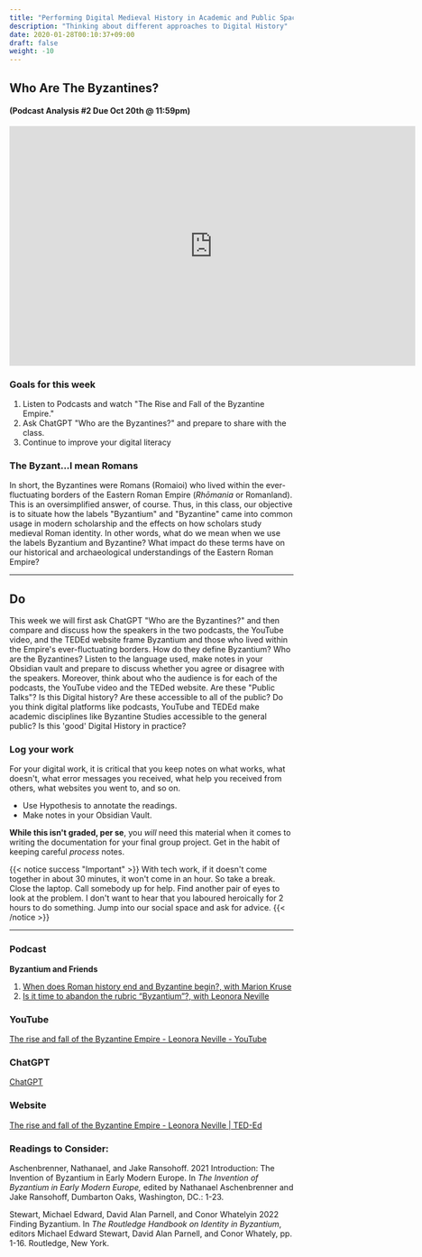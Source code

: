 ```yaml
---
title: "Performing Digital Medieval History in Academic and Public Spaces."
description: "Thinking about different approaches to Digital History"
date: 2020-01-28T00:10:37+09:00
draft: false
weight: -10
---
```


## Who Are The Byzantines?

#### (Podcast Analysis #2 Due Oct 20th @ 11:59pm)

<iframe width="720" height="425" src="https://www.youtube.com/embed/Okph9wt8I0A?si=e59YqVnddPz8Q2P1" title="YouTube video player" frameborder="0" allow="accelerometer; autoplay; clipboard-write; encrypted-media; gyroscope; picture-in-picture; web-share" allowfullscreen></iframe>


### Goals for this week

1. Listen to Podcasts and watch "The Rise and Fall of the Byzantine Empire."
2. Ask ChatGPT "Who are the Byzantines?" and prepare to share with the class. 
3. Continue to improve your digital literacy 

### The Byzant...I mean Romans
In short, the Byzantines were Romans (Romaioi) who lived within the ever-fluctuating borders of the Eastern Roman Empire (_Rhōmania_ or Romanland). This is an oversimplified answer, of course. Thus, in this class, our objective is to situate how the labels "Byzantium" and "Byzantine" came into common usage in modern scholarship and the effects on how scholars study medieval Roman identity. In other words, what do we mean when we use the labels Byzantium and Byzantine? What impact do these terms have on our historical and archaeological understandings of the Eastern Roman Empire? 

---
## Do

This week we will first ask ChatGPT "Who are the Byzantines?" and then compare and discuss how the speakers in the two podcasts, the YouTube video, and the TEDEd website frame Byzantium and those who lived within the Empire's ever-fluctuating borders. How do they define Byzantium? Who are the Byzantines? Listen to the language used, make notes in your Obsidian vault and prepare to discuss whether you agree or disagree with the speakers. Moreover, think about who the audience is for each of the podcasts, the YouTube video and the TEDed website. Are these "Public Talks"? Is this Digital history? Are these accessible to all of the public? Do you think digital platforms like podcasts, YouTube and TEDEd make academic disciplines like Byzantine Studies accessible to the general public? Is this 'good' Digital History in practice? 

### Log your work

For your digital work, it is critical that you keep notes on what works, what doesn't, what error messages you received, what help you received from others, what websites you went to, and so on.

+ Use Hypothesis to annotate the readings.
+ Make notes in your Obsidian Vault. 

**While this isn't graded, per se**, you _will_ need this material when it comes to writing the documentation for your final group project. Get in the habit of keeping careful _process_ notes.

{{< notice success "Important" >}} With tech work, if it doesn't come together in about 30 minutes, it won't come in an hour. So take a break. Close the laptop. Call somebody up for help. Find another pair of eyes to look at the problem. I don't want to hear that you laboured heroically for 2 hours to do something. Jump into our social space and ask for advice.
{{< /notice >}}

---
### Podcast

**Byzantium and Friends**
1. [When does Roman history end and Byzantine begin?, with Marion Kruse](https://byzantiumandfriends.podbean.com/e/15-when-does-roman-history-end-and-byzantine-begin-with-marion-kruse/)
2. [Is it time to abandon the rubric “Byzantium”?, with Leonora Neville](https://byzantiumandfriends.podbean.com/e/43-is-it-time-to-abandon-the-rubric-byzantium-with-leonora-neville/) 

### YouTube

[The rise and fall of the Byzantine Empire - Leonora Neville - YouTube](https://www.youtube.com/watch?v=Okph9wt8I0A)

### ChatGPT

[ChatGPT](https://chat.openai.com/)

### Website

[The rise and fall of the Byzantine Empire - Leonora Neville | TED-Ed](https://ed.ted.com/lessons/the-rise-and-fall-of-the-byzantine-empire-leonora-neville)

### Readings to Consider:

Aschenbrenner, Nathanael, and Jake Ransohoff. 2021   Introduction: The Invention of Byzantium in Early Modern Europe. In *The Invention of Byzantium in Early Modern Europe,* edited by Nathanael Aschenbrenner and Jake Ransohoff, Dumbarton Oaks, Washington, DC.: 1-23.

Stewart, Michael Edward, David Alan Parnell, and Conor Whatelyin 2022    Finding Byzantium. In *The Routledge Handbook on Identity in Byzantium*, editors Michael Edward Stewart, David Alan Parnell, and Conor Whately, pp. 1-16.  Routledge, New York.





